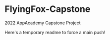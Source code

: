 # FlyingFox-Capstone
2022 AppAcademy Capstone Project

Here's a temporary readme to force a main push!
